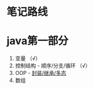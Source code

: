 # 笔记路线

# java第一部分

1. 变量 （√）
2. 控制结构 - 顺序/分支/循环 （√）
3. OOP - [封装/继承/多态](https://www.liaoxuefeng.com/wiki/1252599548343744/1260452774408320)
4. 数组 